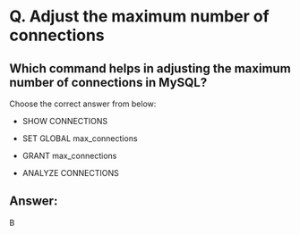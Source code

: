 # Q. Adjust the maximum number of connections

## Which command helps in adjusting the maximum number of connections in MySQL?

Choose the correct answer from below:

- SHOW CONNECTIONS

- SET GLOBAL max_connections

- GRANT max_connections

- ANALYZE CONNECTIONS

## Answer:
B
